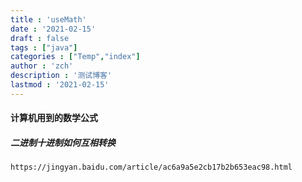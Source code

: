 ```yaml
---
title : 'useMath'
date : '2021-02-15'
draft : false
tags : ["java"]
categories : ["Temp","index"]
author : 'zch'
description : '测试博客'
lastmod : '2021-02-15'
---
```




#### 计算机用到的数学公式






##### 二进制十进制如何互相转换
`https://jingyan.baidu.com/article/ac6a9a5e2cb17b2b653eac98.html`


















